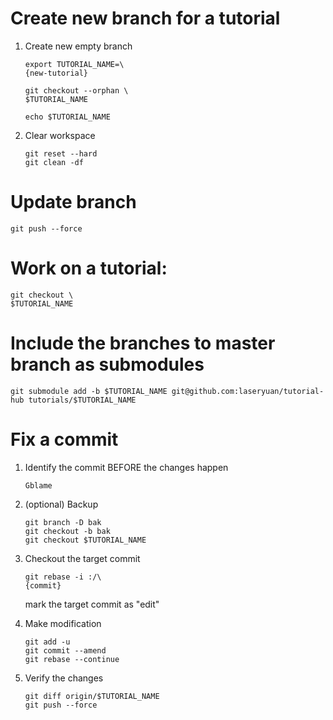 # Create new branch for a tutorial
1. Create new empty branch
    ```
    export TUTORIAL_NAME=\
    {new-tutorial}

    git checkout --orphan \
    $TUTORIAL_NAME

    echo $TUTORIAL_NAME
    ```

1. Clear workspace
    ```
    git reset --hard
    git clean -df
    ```

# Update branch
```
git push --force
```

# Work on a tutorial:
```
git checkout \
$TUTORIAL_NAME
```

# Include the branches to master branch as submodules
```
git submodule add -b $TUTORIAL_NAME git@github.com:laseryuan/tutorial-hub tutorials/$TUTORIAL_NAME
```

# Fix a commit
1. Identify the commit BEFORE the changes happen
    ```
    Gblame
    ```

1. (optional) Backup
    ```
    git branch -D bak
    git checkout -b bak
    git checkout $TUTORIAL_NAME
    ```

1. Checkout the target commit
    ```
    git rebase -i :/\
    {commit}

    ```
    mark the target commit as "edit"

1. Make modification
    ```
    git add -u
    git commit --amend
    git rebase --continue
    ```

1. Verify the changes
    ```
    git diff origin/$TUTORIAL_NAME
    git push --force
    ```
